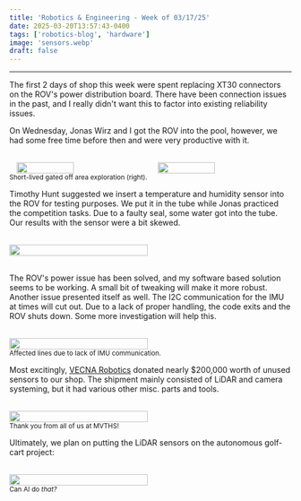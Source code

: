 ```yaml
---
title: 'Robotics & Engineering - Week of 03/17/25'
date: 2025-03-20T13:57:43-0400
tags: ['robotics-blog', 'hardware']
image: 'sensors.webp'
draft: false
---
```


---

The first 2 days of shop this week were spent replacing XT30 connectors on the ROV's power distribution board. There have been connection issues in the past, and I really didn't want this to factor into existing reliability issues.

On Wednesday, Jonas Wirz and I got the ROV into the pool, however, we had some free time before then and were very productive with it.

<br>

<div style="display: flex;">
    <img 
        onclick="window.location.href=this.src;" 
        style="display: block; margin-left: auto; margin-right: auto; width: 45%;" 
        src="/posts/03-17-25/duh.gif">
    </img>
    <br>
    <img 
        onclick="window.location.href=this.src;" 
        style="display: block; margin-left: auto; margin-right: auto; width: 45%;" 
        src="/posts/03-17-25/urban.webp">
    </img>
</div>
<sub>Short-lived gated off area exploration (right).</sub>

<br>

Timothy Hunt suggested we insert a temperature and humidity sensor into the ROV for testing purposes. We put it in the tube while Jonas practiced the competition tasks. Due to a faulty seal, some water got into the tube. Our results with the sensor were a bit skewed.

<br>

<div style="display: flex;">
    <img 
        onclick="window.location.href=this.src;" 
        style="display: block; width: 70%;" 
        src="/posts/03-17-25/temp.webp">
    </img>
</div>

<br>

The ROV's power issue has been solved, and my software based solution seems to be working. A small bit of tweaking will make it more robust. Another issue presented itself as well. The I2C communication for the IMU at times will cut out. Due to a lack of proper handling, the code exits and the ROV shuts down. Some more investigation will help this.

<br>

<div style="display: flex;">
    <img 
        onclick="window.location.href=this.src;" 
        style="display: block; width: 70%;" 
        src="/posts/03-17-25/image.webp">
    </img>
</div>
<sub>Affected lines due to lack of IMU communication.</sub>
<br>

Most excitingly, <a href="https://www.vecnarobotics.com/">VECNA Robotics</a> donated nearly $200,000 worth of unused sensors to our shop. The shipment mainly consisted of LiDAR and camera systeming, but it had various other misc. parts and tools. 

<br>

<div style="display: flex;">
    <img 
        onclick="window.location.href=this.src;" 
        style="display: block; width: 70%;" 
        src="/posts/03-17-25/sensors.webp">
    </img>
</div>
<sub>Thank you from all of us at MVTHS!</sub>
<br>

Ultimately, we plan on putting the LiDAR sensors on the autonomous golf-cart project:

<br>

<div style="display: flex;">
    <img 
        onclick="window.location.href=this.src;" 
        style="display: block; width: 70%;" 
        src="/posts/03-17-25/offroad.gif">
    </img>
</div>
<sub>Can AI do <i>that?</i></sub>
<br>